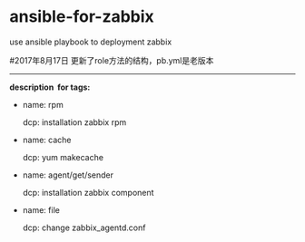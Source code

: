 # ansible-for-zabbix
use ansible playbook to deployment zabbix


#2017年8月17日
更新了role方法的结构，pb.yml是老版本

----
**description  for tags:**
  
- name: rpm
  
  dcp: installation zabbix rpm 
  
- name: cache
  
  dcp: yum makecache
  
- name: agent/get/sender
  
  dcp: installation zabbix component
  
- name: file
  
  dcp: change zabbix_agentd.conf
